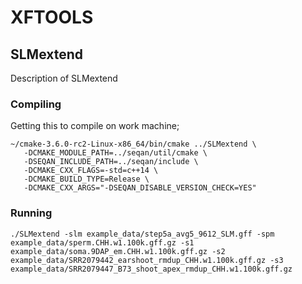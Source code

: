 # XFTOOLS

## SLMextend

Description of SLMextend

### Compiling

Getting this to compile on work machine;

```
~/cmake-3.6.0-rc2-Linux-x86_64/bin/cmake ../SLMextend \
   -DCMAKE_MODULE_PATH=../seqan/util/cmake \
   -DSEQAN_INCLUDE_PATH=../seqan/include \
   -DCMAKE_CXX_FLAGS=-std=c++14 \
   -DCMAKE_BUILD_TYPE=Release \
   -DCMAKE_CXX_ARGS="-DSEQAN_DISABLE_VERSION_CHECK=YES" 
```

### Running

```
./SLMextend -slm example_data/step5a_avg5_9612_SLM.gff -spm example_data/sperm.CHH.w1.100k.gff.gz -s1 example_data/soma.9DAP_em.CHH.w1.100k.gff.gz -s2 example_data/SRR2079442_earshoot_rmdup_CHH.w1.100k.gff.gz -s3 example_data/SRR2079447_B73_shoot_apex_rmdup_CHH.w1.100k.gff.gz
```

